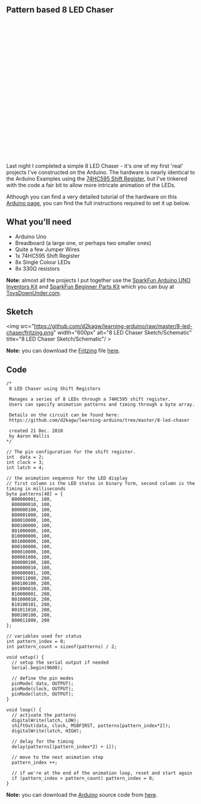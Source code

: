## Pattern based 8 LED Chaser

<object width="600" height="362"><param name="movie" value="http://www.youtube.com/v/NIt1EzYM108?fs=1&amp;hl=en_US&amp;rel=0&amp;hd=1"></param><param name="allowFullScreen" value="true"></param><param name="allowscriptaccess" value="always"></param><embed src="http://www.youtube.com/v/NIt1EzYM108?fs=1&amp;hl=en_US&amp;rel=0&amp;hd=1" type="application/x-shockwave-flash" allowscriptaccess="always" allowfullscreen="true" width="600" height="362"></embed></object>

Last night I completed a simple 8 LED Chaser - it's one of my first 'real' projects I've constructed on the Arduino. The hardware is nearly identical to the Arduino Examples using the [74HC595 Shift Register](http://www.nxp.com/documents/data_sheet/74HC_HCT595.pdf), but I've tinkered with the code a fair bit to allow more intricate animation of the LEDs.

Although you can find a very detailed tutorial of the hardware on this [Arduino page](http://www.arduino.cc/en/Tutorial/ShiftOut), you can find the full instructions required to set it up below.

## What you'll need

* Arduino Uno
* Breadboard (a large one, or perhaps two smaller ones)
* Quite a few Jumper Wires
* 1x 74HC595 Shift Register
* 8x Single Colour LEDs
* 8x 330&#8486; resistors

**Note:** almost all the projects I put together use the [SparkFun Arduino UNO Inventors Kit](http://www.sparkfun.com/products/10173) and [SparkFun Beginner Parts Kit](http://www.sparkfun.com/products/10003) which you can buy at [ToysDownUnder.com](http://toysdownunder.com/arduino).

## Sketch
<img src="https://github.com/d2kagw/learning-arduino/raw/master/8-led-chaser/fritzing.png" width="600px" alt="8 LED Chaser Sketch/Schematic" title="8 LED Chaser Sketch/Schematic"/ >

**Note:** you can download the [Fritzing](http://fritzing.org/) file [here](https://github.com/d2kagw/learning-arduino/raw/master/8-led-chaser/sketch.fz).

## Code

    /*
     8 LED Chaser using Shift Registers
     
     Manages a series of 8 LEDs through a 74HC595 shift register.
     Users can specify animation patterns and timing through a byte array.
     
     Details on the circuit can be found here:
     https://github.com/d2kagw/learning-arduino/tree/master/8-led-chaser
     
     created 21 Dec. 2010
     by Aaron Wallis
    */
    
    // The pin configuration for the shift register.
    int  data = 2;
    int clock = 3;
    int latch = 4;
    
    // the animation sequence for the LED display
    // first column is the LED status in binary form, second column is the timing in milliseconds
    byte patterns[48] = {
      B00000001, 100,
      B00000010, 100,
      B00000100, 100,
      B00001000, 100,
      B00010000, 100,
      B00100000, 100,
      B01000000, 100,
      B10000000, 100,
      B01000000, 100,
      B00100000, 100,
      B00010000, 100,
      B00001000, 100,
      B00000100, 100,
      B00000010, 100,
      B00000001, 100,
      B00011000, 200,
      B00100100, 200,
      B01000010, 200,
      B10000001, 200,
      B01000010, 200,
      B10100101, 200,
      B01011010, 200,
      B00100100, 200,
      B00011000, 200
    };
    
    // variables used for status
    int pattern_index = 0;
    int pattern_count = sizeof(patterns) / 2;
    
    void setup() {
      // setup the serial output if needed
      Serial.begin(9600);
      
      // define the pin modes
      pinMode( data, OUTPUT);
      pinMode(clock, OUTPUT);
      pinMode(latch, OUTPUT);
    }
    
    void loop() {
      // activate the patterns
      digitalWrite(latch, LOW);
      shiftOut(data, clock, MSBFIRST, patterns[pattern_index*2]);
      digitalWrite(latch, HIGH);
      
      // delay for the timing
      delay(patterns[(pattern_index*2) + 1]);
      
      // move to the next animation step
      pattern_index ++;
      
      // if we're at the end of the animation loop, reset and start again
      if (pattern_index > pattern_count) pattern_index = 0;
    }

**Note:** you can download the [Arduino](http://www.arduino.cc/en/Main/Software) source code from  [here](https://github.com/d2kagw/learning-arduino/raw/master/8-led-chaser/chaser/chaser.pde).
